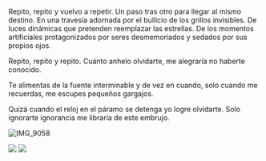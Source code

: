 Repito, repito y vuelvo a repetir.
Un paso tras otro para llegar al mismo destino. 
En una travesía adornada por el bullicio de los grillos invisibles. 
De luces dinámicas que pretenden reemplazar las estrellas.
De los momentos artificiales protagonizados por seres desmemoriados y sedados por sus propios ojos. 

Repito, repito y repito.
Cuánto anhelo olvidarte, me alegraría no haberte conocido. 

Te alimentas de la fuente interminable y de vez en cuando, solo cuando me recuerdas, me escupes pequeños gargajos.  

Quizá cuando el reloj en el páramo se detenga yo logre olvidarte. Solo ignorarte ignorancia me libraría de este embrujo.

![IMG_9058](https://github.com/chamale-rac/chamale-rac/assets/63200593/697a564b-6de0-4fd7-be34-e149e9f87fa7)

![](https://komarev.com/ghpvc/?username=chamale-rac&style=flat-square&color=grey&label=fmi)
![](https://uptight-candis-automaton-5cb8b405.koyeb.app/a0982345098asdf098asdolfjh123409871234i.svg)

